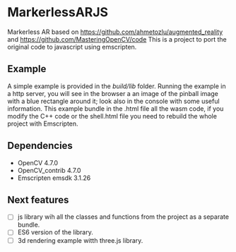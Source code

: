 # MarkerlessARJS
Markerless AR based on https://github.com/ahmetozlu/augmented_reality and https://github.com/MasteringOpenCV/code
This is a project to port the original code to javascript using emscripten.

## Example

A simple example is provided in the *build/lib* folder. Running the example in a http server, you will see in the browser a an image of the pinball image with a blue rectangle around it; look also in the console with some useful information.
This example bundle in the .html file all the wasm code, if you modify the C++ code or the shell.html file you need to rebuild the whole project with Emscripten.

## Dependencies

- OpenCV 4.7.0
- OpenCV_contrib 4.7.0
- Emscripten emsdk 3.1.26

## Next features

- [ ] js library wih all the classes and functions from the project as a separate bundle.
- [ ] ES6 version of the library.
- [ ] 3d rendering example witth three.js library.
